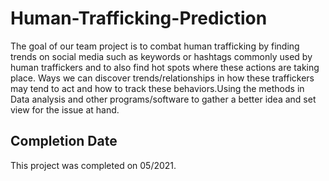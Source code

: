 # Human-Trafficking-Prediction

The goal of our team project is to combat human trafficking by finding trends on social media such as keywords or hashtags commonly used by human traffickers and to also find hot spots where these actions are taking place. Ways we can discover trends/relationships in how these traffickers may tend to act and how to track these behaviors.Using the methods in Data analysis and other programs/software to gather a better idea and set view for the issue at hand.

## Completion Date

This project was completed on 05/2021.
